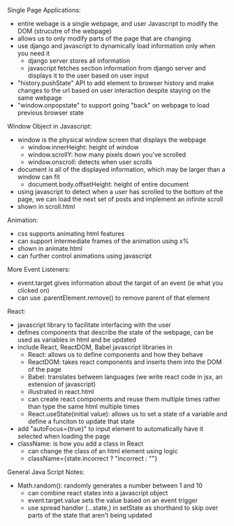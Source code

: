 Single Page Applications:
- entire webage is a single webpage, and user Javascript to modify the DOM (strucutre of the webpage)
- allows us to only modify parts of the page that are changing
- use django and javascript to dynamically load information only when you need it
  - django server stores all information
  - javascript fetches section information from django server and displays it to the user based on user input
- "history.pushState" API to add element to browser history and make changes to the url based on user interaction despite staying on the same webpage 
- "window.onpopstate" to support going "back" on webpage to load previous browser state

Window Object in Javascript:
- window is the physical window screen that displays the webpage
  - window.innerHeight: height of window
  - window.scrollY: how many pixels down you've scrolled
  - window.onscroll: detects when user scrolls
- document is all of the displayed information, which may be larger than a window can fit
  - document.body.offsetHeight: height of entire document 
- using javascript to detect when a user has scrolled to the bottom of the page, we can load the next set of posts and implement an infinite scroll
- shown in scroll.html

Animation:
- css supports animating html features
- can support intermediate frames of the animation using x%
- shown in animate.html
- can further control animations using javascript

More Event Listeners:
- event.target gives information about the target of an event (ie what you clicked on)
- can use <element>.parentElement.remove() to remove parent of that element
  
React:
- javascript library to facilitate interfacing with the user
- defines components that describe the state of the webpage, can be used as variables in html and be updated
- include React, ReactDOM, Babel javascript libraries in
  - React: allows us to define components and how they behave
  - ReactDOM: takes react components and inserts them into the DOM of the page
  - Babel: translates between languages (we write react code in jsx, an extension of javascript)
  - illustrated in react.html
  - can create react components and reuse them multiple times rather than type the same html multiple times
  - React.useState(initial value): allows us to set a state of a variable and define a funciton to update that state
- add "autoFocus={true}" to input element to automatically have it selected when loading the page
- className: is how you add a class in React
  - can change the class of an html element using logic
  - className={state.incorrect ? "incorrect : ""}
  
General Java Script Notes:
- Math.random(): randomly generates a number between 1 and 10
  - can combine react states into a javascript object
  - event.target.value sets the value based on an event trigger
  - use spread handler (...state,) in setState as shorthand to skip over parts of the state that aren't being updated
